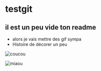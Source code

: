 # testgit


## il est un peu vide ton readme

* alors je vais mettre des gif sympa
* Histoire de décorer un peu


![coucou](https://media.giphy.com/media/3oEhmHESktNSkLSNTG/200w.gif)


![miaou](https://media.giphy.com/media/3oriO0OEd9QIDdllqo/200w.gif)
